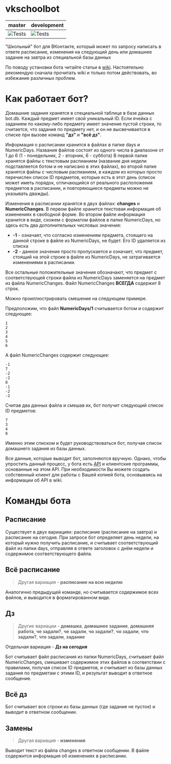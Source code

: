 # vkschoolbot
master | development
-------|------------
![Tests](https://github.com/KriseevM/vkschoolbot/workflows/Tests/badge.svg?branch=master) | ![Tests](https://github.com/KriseevM/vkschoolbot/workflows/Tests/badge.svg?branch=development)

"Школьный" бот для ВКонтакте, который может по запросу написать в ответе расписание, изменения на следующий день или домашнее задание на завтра из специальной базы данных

По поводу установки бота читайте статьи в [wiki](https://github.com/KriseevM/vkschoolbot/wiki/%D0%A3%D1%81%D1%82%D0%B0%D0%BD%D0%BE%D0%B2%D0%BA%D0%B0-%D0%B8-%D0%BF%D0%B5%D1%80%D0%B2%D0%B8%D1%87%D0%BD%D0%B0%D1%8F-%D0%BD%D0%B0%D1%81%D1%82%D1%80%D0%BE%D0%B9%D0%BA%D0%B0-%D0%B1%D0%BE%D1%82%D0%B0). Настоятельно рекомендую сначала прочитать wiki и только потом действовать, во избежание различных проблем.

# Как работает бот?

Домашние задания хранятся в специальной таблице в базе данных bot.db. Каждый предмет имеет свой уникальный ID. Если ячейка с заданием по какому-либо предмету имеет значение пустой строки, то считается, что задания по предмету нет, и он не высвечивается в списке при вызове команд **"дз"** и **"всё дз"**.

Информация о расписании хранится в файлах в папке days и NumericDays. Названия файлов состоят из одного числа в диапазоне от 1 до 6 (1 - понедельник, 2 - вторник, 6 - суббота) В первой папке хранятся файлы с текстовым распианием (название дня недели подставляется ботом и не написано в этих файлах), во второй папке хранятся файлы с числовым распианием, в каждом из которых просто перечислен список ID предметов, которые есть в этот день (список может иметь порядок, отличающийся от реального расположения предметов в расписании, и повторяющиеся предметы можно не указывать дважды). 

Изменения в расписании хранятся в двух файлах: **changes** и **NumericChanges**. В первом файле хранится текстовая информация об изменениях в свободной форме. Во втором файле информация хранится в виде, схожем с форматом файлов в папке NumericDays, но здесь есть два дополнительных числовых значения:
* **-1** - означает, что согласно изменениям предмета, стоящего на данной строке в файле из NumericDays, не будет. Его ID удаляется из списка
* **-2** - данное значение просто пропускается и означает, что предмет, стоящий на этой строке в файле из NumericDays, не затрагивается изменениями в расписании.

Все остальные положительные значения обозначают, что предмет с соответствующей строки файла из NumericDays заменяется на предмет из файла NumericChanges. Файл NumericChanges **ВСЕГДА** содержит 8 строк.  

Можно проиллюстрировать смешение на следующем примере.

Предположим, что файл **NumericDays/1** считывается ботом и содержит следующее:

    1
    2
    3
    4
    5
    6

А файл NumericChanges содержит следующее:

    -1
    7
    -2
    -2
    8
    -1
    -2
    -2
    
Считав два данных файла и смешав их, бот получит следующий список ID предметов:

    7
    3
    4
    8
    
Именно этим списком и будет руководствоваться бот, получая список домашнего задания из базы данных.

Все данные, которые выводит бот, заполняются вручную. Однако, чтобы упростить данный процесс, у бота есть [API](https://github.com/KriseevM/vkschoolbot/wiki/API-%D0%B1%D0%BE%D1%82%D0%B0) и клиентские программы, основанные на этом API. При необходимости Вы можете создать собственный клиент для работы с Вашей копией бота, основываясь на информации об API в wiki.

# Команды бота

## Расписание

Существует в двух вариациях: расписание (расписание на завтра) и расписание на сегодня. При запросе бот определяет день недели, на который нужно получить расписание, и считывает соответствующий файл из папки days, отправляя в ответе заголовок с днём недели и содержимое соответствующего файла.

## Всё расписание

> Другая вариация - **расписание на всю неделю**

Аналогично предыдущей команде, но считывается содержимое всех файлов, и выводится в форматированном виде.

## Дз

> Другие вариации - **домашка**, **домашнее задание**, **домашняя работа**, **че задали?**, **че задали**, **чо задали?**, **чо задали**, **что задали?**, **что задали**, **задание**

Отдельная вариация - **Дз на сегодня**

Бот считывает файл расписания из папки NumericDays, считывает файл NumericChanges, смешивает содержимое этих файлов в соответствии с правилами, получая список ID предметов, и считывает из базы данных задания по предметам с этими ID, и результат выводит в ответное сообщение.

## Всё дз

Бот считывает все строки из базы данных (где задание не пустое) и выводит в ответном сообщении.

## Замены

> Другая вариация - **изменения**

Выводит текст из файла changes в ответном сообщении. В файле содержится информация об изменениях в расписании.
